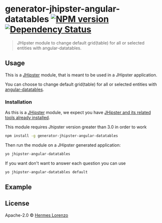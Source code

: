 # generator-jhipster-angular-datatables [![NPM version][npm-image]][npm-url] [![Dependency Status][daviddm-image]][project-url]
> JHipster module to change default grid(table) for all or selected entities with angular-datatables. 

## Usage

This is a [JHipster](http://jhipster.github.io/) module, that is meant to be used in a JHipster application.

You can choose to change default grid(table) for all or selected entities with [angular-datatables](https://l-lin.github.io/angular-datatables).  

### Installation

As this is a [JHipster](http://jhipster.github.io/) module, we expect you have [JHipster and its related tools already installed](http://jhipster.github.io/installation.html).

This module requires Jhipster version greater than 3.0 in order to work

```bash
npm install -g generator-jhipster-angular-datatables
```

Then run the module on a JHipster generated application:

```bash
yo jhipster-angular-datatables
```

If you want don't want to answer each question you can use

```bash
yo jhipster-angular-datatables default
```

## Example

## License

Apache-2.0 © [Hermes Lorenzo](https://www.linkedin.com/in/hermeslm)

[npm-image]: https://badge.fury.io/js/generator-jhipster-entity-audit.svg
[npm-url]: https://npmjs.org/package/generator-jhipster-entity-audit
[travis-image]: https://travis-ci.org/deepu105/generator-jhipster-entity-audit.svg?branch=master
[project-url]: https://github.com/hermeslm/generator-jhipster-angular-datatables
[project-build]: 1.0.0
[daviddm-image]: https://david-dm.org/hipster-labs/generator-jhipster-entity-audit.svg?theme=shields.io
[daviddm-url]: https://david-dm.org/hipster-labs/generator-jhipster-entity-audit
[old-image]: https://github.com/hermeslm/generator-jhipster-angular-datatables/blob/master/doc/old.png
[new-image]: https://github.com/hermeslm/generator-jhipster-angular-datatables/blob/master/doc/new.png
